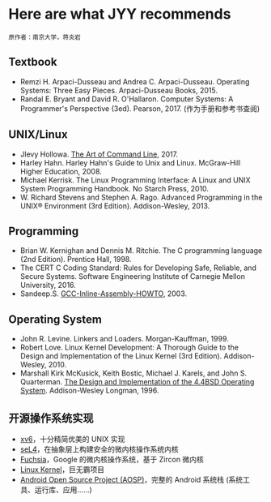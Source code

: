 # Here are what JYY recommends
    原作者：南京大学，蒋炎岩

## Textbook
* Remzi H. Arpaci-Dusseau and Andrea C. Arpaci-Dusseau. Operating Systems: Three Easy Pieces. Arpaci-Dusseau Books, 2015.
* Randal E. Bryant and David R. O'Hallaron. Computer Systems: A Programmer's Perspective (3ed). Pearson, 2017. (作为手册和参考书查阅)

## UNIX/Linux

* Jlevy Hollowa. [The Art of Command Line](https://github.com/jlevy/the-art-of-command-line), 2017.
* Harley Hahn. Harley Hahn's Guide to Unix and Linux. McGraw-Hill Higher Education, 2008.
* Michael Kerrisk. The Linux Programming Interface: A Linux and UNIX System Programming Handbook. No Starch Press, 2010.
* W. Richard Stevens and Stephen A. Rago. Advanced Programming in the UNIX® Environment (3rd Edition). Addison-Wesley, 2013.

## Programming

* Brian W. Kernighan and Dennis M. Ritchie. The C programming language (2nd Edition). Prentice Hall, 1998.
* The CERT C Coding Standard: Rules for Developing Safe, Reliable, and Secure Systems. Software Engineering Institute of Carnegie Mellon University, 2016.
* Sandeep.S. [GCC-Inline-Assembly-HOWTO](http://www.ibiblio.org/gferg/ldp/GCC-Inline-Assembly-HOWTO.html), 2003.

## Operating System

* John R. Levine. Linkers and Loaders. Morgan-Kauffman, 1999.
* Robert Love. Linux Kernel Development: A Thorough Guide to the Design and Implementation of the Linux Kernel (3rd Edition). Addison-Wesley, 2010.
* Marshall Kirk McKusick, Keith Bostic, Michael J. Karels, and John S. Quarterman. [The Design and Implementation of the 4.4BSD Operating System](https://www.freebsd.org/doc/en/books/design-44bsd/book.html). 
  Addison-Wesley Longman, 1996.

## 开源操作系统实现

* [xv6](https://sel4.systems)，十分精简优美的 UNIX 实现
* [seL4](https://pdos.csail.mit.edu/6.828/2018/xv6.html)，在抽象层上构建安全的微内核操作系统内核
* [Fuchsia](https://fuchsia.googlesource.com)，Google 的微内核操作系统，基于 Zircon 微内核
* [Linux Kernel](https://www.kernel.org/)，巨无霸项目
* [Android Open Source Project (AOSP)](https://source.android.com)，完整的 Android 系统栈 (系统工具、运行库、应用……)

